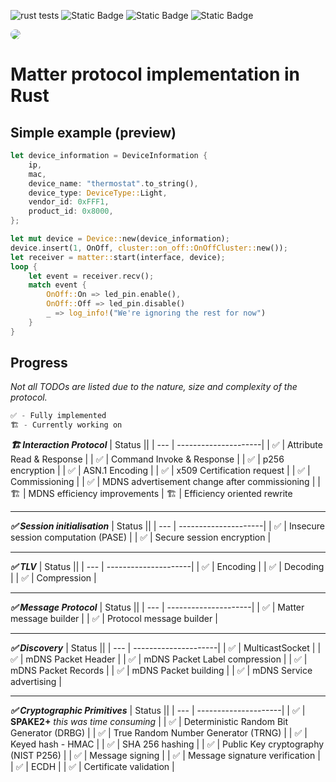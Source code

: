 ![rust tests](https://github.com/MihaelBercic/rust-matter/actions/workflows/workflow.yml/badge.svg)
![Static Badge](https://img.shields.io/badge/rust%20-%20100%25%20-%20%23EC8305)
![Static Badge](https://img.shields.io/badge/Active%20Development%20-%20%234F75FF)
![Static Badge](https://img.shields.io/badge/Since%2003/03/2023%20-%20%2308C2FF)

<img style="border-radius: 10px" src="https://repository-images.githubusercontent.com/766485479/44dd04cb-0cda-49af-853c-0fdbcfacea51"/>

# Matter protocol implementation in Rust


## Simple example (preview)
```rust
let device_information = DeviceInformation {
    ip,
    mac,
    device_name: "thermostat".to_string(),
    device_type: DeviceType::Light,
    vendor_id: 0xFFF1,
    product_id: 0x8000,
};

let mut device = Device::new(device_information);
device.insert(1, OnOff, cluster::on_off::OnOffCluster::new());
let receiver = matter::start(interface, device);
loop {
    let event = receiver.recv();
    match event {
        OnOff::On => led_pin.enable(),
        OnOff::Off => led_pin.disable()
        _ => log_info!("We're ignoring the rest for now")
    }
}

```

## Progress
_Not all TODOs are listed due to the nature, size and complexity of the protocol._


```rust
✅ - Fully implemented
🏗️ - Currently working on
```

 **_🏗️ Interaction Protocol_**
| Status ||
| --- | ---------------------|
| ✅ | Attribute Read & Response |
| ✅ | Command Invoke & Response |
| ✅ | p256 encryption |
| ✅ | ASN.1 Encoding |
| ✅ | x509 Certification request |
| ✅ | Commissioning |
| ✅ | MDNS advertisement change after commissioning |
| 🏗️ | MDNS efficiency improvements
| 🏗️ | Efficiency oriented rewrite

---

**_✅ Session initialisation_**
| Status ||
| --- | ---------------------|
| ✅ | Insecure session computation (PASE) |
| ✅ | Secure session encryption |

---

**_✅ TLV_**
| Status ||
| --- | ---------------------|
| ✅ | Encoding |
| ✅ | Decoding |
| ✅ | Compression |

---

**_✅ Message Protocol_**
| Status ||
| --- | ---------------------|
| ✅ | Matter message builder |
| ✅ | Protocol message builder |

---

**_✅ Discovery_**
| Status ||
| --- | ---------------------|
| ✅ | MulticastSocket |
| ✅ | mDNS Packet Header |
| ✅ | mDNS Packet Label compression |
| ✅ | mDNS Packet Records |
| ✅ | mDNS Packet building |
| ✅ | mDNS Service advertising |

---

**_✅ Cryptographic Primitives_**
| Status ||
| --- | ---------------------|
| ✅ | **SPAKE2+** _this was time consuming_ |
| ✅ | Deterministic Random Bit Generator (DRBG) |
| ✅ | True Random Number Generator (TRNG) |
| ✅ | Keyed hash - HMAC |
| ✅ | SHA 256 hashing |
| ✅ | Public Key cryptography (NIST P256) |
| ✅ | Message signing |
| ✅ | Message signature verification |
| ✅ | ECDH |
| ✅ | Certificate validation |

